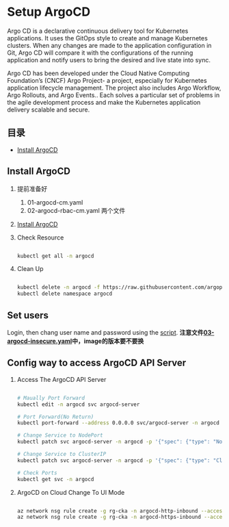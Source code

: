 # Setup ArgoCD 
Argo CD is a declarative continuous delivery tool for Kubernetes applications. It uses the GitOps style to create and manage Kubernetes clusters. When any changes are made to the application configuration in Git, Argo CD will compare it with the configurations of the running application and notify users to bring the desired and live state into sync.

Argo CD has been developed under the Cloud Native Computing Foundation’s (CNCF) Argo Project- a project, especially for Kubernetes application lifecycle management. The project also includes Argo Workflow, Argo Rollouts, and Argo Events.. Each solves a particular set of problems in the agile development process and make the Kubernetes application delivery scalable and secure.


## 目录
- [Install ArgoCD](#install-argocd)


## Install ArgoCD
1. 提前准备好
    1. 01-argocd-cm.yaml
    1. 02-argocd-rbac-cm.yaml
    两个文件


1. [Install ArgoCD](./script/01-argocd-install.sh)

1. Check Resource
    ```sh
    
    kubectl get all -n argocd
    ```

1. Clean Up
    ```sh

    kubectl delete -n argocd -f https://raw.githubusercontent.com/argoproj/argo-cd/stable/manifests/install.yaml
    kubectl delete namespace argocd
    ```


## Set users

Login, then chang user name and password using the [script](./script/02-argocd-account.sh). **注意文件[03-argocd-insecure.yaml](./yaml/03-argocd-insecure.yaml)中，image的版本要不要换**


## Config way to access ArgoCD API Server
1. Access The ArgoCD API Server

    ```sh

    # Maually Port Forward
    kubectl edit -n argocd svc argocd-server

    # Port Forward(No Return)
    kubectl port-forward --address 0.0.0.0 svc/argocd-server -n argocd 8080:443 &

    # Change Service to NodePort
    kubectl patch svc argocd-server -n argocd -p '{"spec": {"type": "NodePort"}}' 

    # Change Service to ClusterIP
    kubectl patch svc argocd-server -n argocd -p '{"spec": {"type": "ClusterIP"}}'

    # Check Ports
    kubectl get svc -n argocd

    ```


1. ArgoCD on Cloud Change To UI Mode
    ```sh

    az network nsg rule create -g rg-cka -n argocd-http-inbound --access allow --destination-address-prefixes '*' --destination-port-range <NodePort> --direction inbound --nsg-name cka-nsg --protocol '*' --source-address-prefixes '*' --source-port-range '*' --priority 1002
    az network nsg rule create -g rg-cka -n argocd-https-inbound --access allow --destination-address-prefixes '*' --destination-port-range <NodePort> --direction inbound --nsg-name cka-nsg --protocol '*' --source-address-prefixes '*' --source-port-range '*' --priority 1003
    ```


